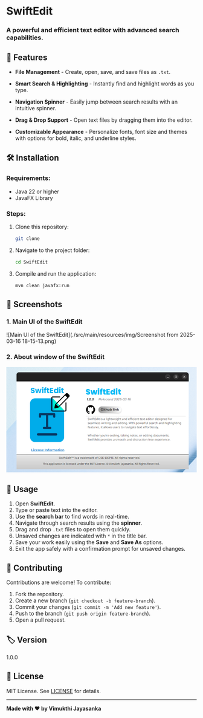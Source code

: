 # SwiftEdit

### A powerful and efficient text editor with advanced search capabilities.

## 🚀 Features

- **File Management** - Create, open, save, and save files as `.txt`.

- **Smart Search & Highlighting** - Instantly find and highlight words as you type.

- **Navigation Spinner** - Easily jump between search results with an intuitive spinner.

- **Drag & Drop Support** - Open text files by dragging them into the editor.

- **Customizable Appearance** - Personalize fonts, font size and themes with options for bold, italic, and underline styles.

## 🛠️ Installation

### **Requirements:**

- Java 22 or higher
- JavaFX Library

### **Steps:**

1. Clone this repository:
   ```sh
   git clone 
   ```
2. Navigate to the project folder:
   ```sh
   cd SwiftEdit
   ```
3. Compile and run the application:
   ```sh
   mvn clean javafx:run
   ```

## 📸 Screenshots

### 1. Main UI of the SwiftEdit
![Main UI of the SwiftEdit](./src/main/resources/img/Screenshot from 2025-03-16 18-15-13.png)

### 2. About window of the SwiftEdit
![About Window of the SwiftEdit](./src/main/resources/img/Screenshot%20from%202025-03-16%2018-15-53.png)

## 📜 Usage

1. Open **SwiftEdit**.
2. Type or paste text into the editor.
3. Use the **search bar** to find words in real-time.
4. Navigate through search results using the **spinner**.
5. Drag and drop `.txt` files to open them quickly.
6. Unsaved changes are indicated with `*` in the title bar.
7. Save your work easily using the **Save** and **Save As** options.
8. Exit the app safely with a confirmation prompt for unsaved changes.

## 🤝 Contributing

Contributions are welcome! To contribute:

1. Fork the repository.
2. Create a new branch (`git checkout -b feature-branch`).
3. Commit your changes (`git commit -m 'Add new feature'`).
4. Push to the branch (`git push origin feature-branch`).
5. Open a pull request.

## 🏷️ Version
1.0.0

## 📄 License

MIT License. See [LICENSE](license.txt) for details.

---

**Made with ❤️ by Vimukthi Jayasanka**

